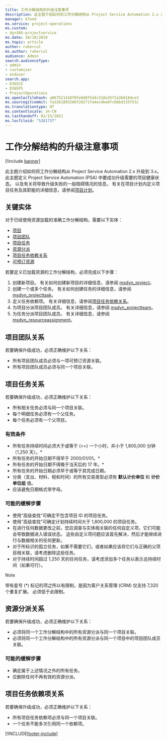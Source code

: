 ```yaml
---
title: 工作分解结构的升级注意事项
description: 此主题介绍如何将工作分解结构从 Project Service Automation 2.x 升级到 3.x。
manager: kfend
ms.service: project-operations
ms.custom:
- dyn365-projectservice
ms.date: 10/18/2019
ms.topic: article
author: ruhercul
ms.author: ruhercul
audience: Admin
search.audienceType:
- admin
- customizer
- enduser
search.app:
- D365CE
- D365PS
- ProjectOperations
ms.openlocfilehash: a067521410f0fe0d8f5d4c510a35f2a3b018dce3
ms.sourcegitcommit: fa32b1893286f20271fa4ec4be8fc68bd135f53c
ms.translationtype: HT
ms.contentlocale: zh-CN
ms.lasthandoff: 02/15/2021
ms.locfileid: "5281737"
---
```

# <a name="upgrade-considerations-for-the-work-breakdown-structure"></a>工作分解结构的升级注意事项

[!include [banner](../includes/psa-now-project-operations.md)]

此主题介绍如何将工作分解结构从 Project Service Automation 2.x 升级到 3.x。 此主题定义 Project Service Automation (PSA) 中要成功升级需要的项目健康状态。 以及有关将导致升级失败的一般阻碍情况的信息。 有关在项目计划内定义项目任务及其职能的详细信息，请参阅[项目计划](project-creating.md)。

## <a name="key-entities"></a>关键实体
对于已经使用资源加载的准确工作分解结构，需要以下实体：

- [项目](https://docs.microsoft.com/dynamics365/customerengagement/on-premises/developer/entities/msdyn_project)
- [项目团队](https://docs.microsoft.com/dynamics365/customerengagement/on-premises/developer/entities/msdyn_projectteam)
- [项目任务](https://docs.microsoft.com/dynamics365/customerengagement/on-premises/developer/entities/msdyn_projecttask)
- [资源分派](https://docs.microsoft.com/dynamics365/customerengagement/on-premises/developer/entities/msdyn_resourceassignment)
- [项目任务依赖关系](https://docs.microsoft.com/dynamics365/customerengagement/on-premises/developer/entities/msdyn_projecttaskdependency)
- [可预订资源](https://docs.microsoft.com/dynamics365/customerengagement/on-premises/developer/entities/bookableresource)

若要定义已加载资源的工作分解结构，必须完成以下步骤：

1. 创建新项目。 有关如何创建新项目的详细信息，请参阅 [msdyn_project](https://docs.microsoft.com/dynamics365/customerengagement/on-premises/developer/entities/msdyn_project)。
2. 创建一个或多个任务。 有关如何创建任务的详细信息，请参阅 [msdyn_projecttask](https://docs.microsoft.com/dynamics365/customerengagement/on-premises/developer/entities/msdyn_projecttask)。
3. 定义任务依赖项。 有关详细信息，请参阅[项目任务依赖关系](https://docs.microsoft.com/dynamics365/customerengagement/on-premises/developer/entities/msdyn_projecttaskdependency)。
4. 为项目分派项目团队成员。 有关详细信息，请参阅 [msdyn_projectteam](https://docs.microsoft.com/dynamics365/customerengagement/on-premises/developer/entities/msdyn_projectteam)。
5. 为任务分派项目团队成员。 有关详细信息，请参阅 [msdyn_resourceassignment](https://docs.microsoft.com/dynamics365/customerengagement/on-premises/developer/entities/msdyn_resourceassignment)。

## <a name="project-team-relationships"></a>项目团队关系

若要确保升级成功，必须正确维护以下关系：
- 所有项目团队成员必须与一项可预订资源关联。
- 所有项目团队成员必须与同一个项目关联。 

## <a name="project-task-relationships"></a>项目任务关系
若要确保升级成功，必须正确维护以下关系：

- 所有相关任务必须与同一个项目关联。
- 每个明细任务必须有一个父任务。
- 每个任务必须有一个父项目。

### <a name="valid-conditions"></a>有效条件

- 所有任务持续时间必须大于或等于 (>=) 一个小时，并小于 1,800,000 分钟（1,250 天）。*
- 所有任务的开始日期不得早于 2000/01/01。*
- 所有任务的开始日期不得晚于当天后的 17 年。*
- 所有任务的开始日期必须早于或等于其完成日期。
- 分类（支出、材料、税和时间）的所有交易类型必须有 **默认计价单位** 和 **计价单位组** 值。
- 应该避免日期格式带字母。

### <a name="potential-mitigation-steps"></a>可能的缓解步骤
- 使用“高级查找”可确定不包含项目 ID 的项目任务。
- 使用“高级查找”可确定计划持续时间大于 1,800,000 的项目任务。
- 在进行任何数据更改之前，您应调查与实体相关联的任何自定义项，它们可能会导致数据进入错误状态。 这些自定义项问题应该首先解决，然后才能继续进行与数据相关的任何更新。
- 对于所标识的孤立任务，如果不需要它们，或者如果应该将它们与正确的父项目相关联，请考虑删除这些任务。
- 对于持续时间超过 1,250 天的任何任务，请考虑添加多个任务以表示总持续时间（如果可行）。

> [!NOTE]
> 带有星号 (\*) 标记的项之所以有限制，是因为客户关系管理 (CRM) 仅支持 7,320 个重复扩展。 必须低于此限制。

## <a name="resource-assignment-relationships"></a>资源分派关系
若要确保升级成功，必须正确维护以下关系：

- 必须将同一个工作分解结构中的所有资源分派与同一个项目关联。
- 必须将同一个工作分解结构中的所有资源分派与同一个项目中的项目团队成员关联。

### <a name="potential-mitigation-steps"></a>可能的缓解步骤
- 确定属于上述情况之外的所有任务。  
- 应删除任何不再有效的资源分派。

## <a name="project-task-dependency-relationships"></a>项目任务依赖项关系
若要确保升级成功，必须正确维护以下关系：

- 所有项目任务依赖项必须与同一个项目关联。
- 一个任务不能多次引用同一个依赖项。


[!INCLUDE[footer-include](../includes/footer-banner.md)]